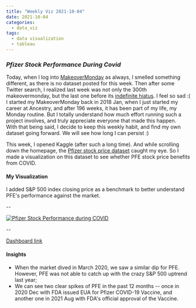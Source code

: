 ```yaml
---
title: "Weekly Viz 2021-10-04"
date: 2021-10-04
categories:
  - data_viz
tags:
  - data visualization
  - tableau
---
```


### *Pfizer Stock Performance During Covid*


Today, when I log into [MakeoverMonday](https://www.makeovermonday.co.uk/) as always, I smelled something different, as there is no dataset posted for this week. Then after some Twitter search, I realized last week was not only the 300th makeovermonday, but the last one before its [indefinite hiatus](https://twitter.com/VizWizBI/status/1442408060450865158). I feel so sad :( I started my MakeoverMonday back in 2018 Jan, when I just started my career at Ancestry, and after 196 weeks, it has been part of my life, my Monday routine. But I totally understand how much effort running such a project involves, and truly appreciate everyone that made this happen.  
With that being said, I decide to keep this weekly habit, and find my own dataset going forward. We will see how long I can persist :)  
  
This week, I opened Kaggle (after such a long time). And while scrolling down the homepage, the [Pfizer stock price dataset](https://www.kaggle.com/varpit94/pfizer-stock-data) caught my eye. So I made a visualization on this dataset to see whether PFE stock price benefits from COVID.  

#### My Visualization

I added S&P 500 index closing price as a benchmark to better understand PFE's performance against the market.  

--  
<div class='tableauPlaceholder' id='viz1633404829771' style='position: relative'>
<noscript><a href='#'>
  <img alt='Pfizer Stock Performance during COVID ' src='https:&#47;&#47;public.tableau.com&#47;static&#47;images&#47;20&#47;20211004PfizerStockPerformanceDuringCovid&#47;PfizerStockPerformanceduringCOVID&#47;1_rss.png' style='border: none' />
</a></noscript>
<object class='tableauViz'  style='display:none;'>
<param name='host_url' value='https%3A%2F%2Fpublic.tableau.com%2F' />
  <param name='embed_code_version' value='3' />
  <param name='site_root' value='' />
  <param name='name' value='20211004PfizerStockPerformanceDuringCovid&#47;PfizerStockPerformanceduringCOVID' />
  <param name='tabs' value='no' />
  <param name='toolbar' value='yes' />
  <param name='static_image' value='https:&#47;&#47;public.tableau.com&#47;static&#47;images&#47;20&#47;20211004PfizerStockPerformanceDuringCovid&#47;PfizerStockPerformanceduringCOVID&#47;1.png' />
  <param name='animate_transition' value='yes' />
  <param name='display_static_image' value='yes' />
  <param name='display_spinner' value='yes' />
  <param name='display_overlay' value='yes' />
  <param name='display_count' value='yes' />
  <param name='language' value='en-US' />
  <param name='filter' value='publish=yes' />
</object></div>     
<script type='text/javascript'>      
  var divElement = document.getElementById('viz1633404829771');      
  var vizElement = divElement.getElementsByTagName('object')[0];              
  if ( divElement.offsetWidth > 800 ) { vizElement.style.width='800px';vizElement.style.height='627px';} else if ( divElement.offsetWidth > 500 ) { vizElement.style.width='800px';vizElement.style.height='627px';} else { vizElement.style.width='100%';vizElement.style.height='727px';}                     var scriptElement = document.createElement('script');                    scriptElement.src = 'https://public.tableau.com/javascripts/api/viz_v1.js';                    vizElement.parentNode.insertBefore(scriptElement, vizElement);                </script>
    
--  

[Dashboard link](https://public.tableau.com/views/20211004PfizerStockPerformanceDuringCovid/PfizerStockPerformanceduringCOVID?:language=en-US&publish=yes&:display_count=n&:origin=viz_share_link)
  
#### Insights
* When the market dived in March 2020, we saw a similar dip for PFE. However, PFE was not able to catch up with the crazy S&P 500 uptrend last year;  
* We can see two clear spikes of PFE in the past 12 months -- once in 2020 Dec with FDA issued EUA for Pfizer COVID-19 Vaccine, and another one in 2021 Aug with FDA's official approval of the Vaccine.   
  
